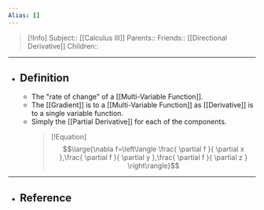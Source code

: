 ```yaml
---
Alias: []
---
```

> [!Info]
> Subject:: [[Calculus III]]
> Parents:: 
> Friends:: [[Directional Derivative]]
> Children:: 
---
- ## Definition
	- The "rate of change" of a [[Multi-Variable Function]].
	- The [[Gradient]] is to a [[Multi-Variable Function]] as [[Derivative]] is to a single variable function.
	- Simply the [[Partial Derivative]] for each of the components.
	  > [!Equation]
	  > $$\large{\nabla f=\left\langle \frac{ \partial f }{ \partial x },\frac{ \partial f }{ \partial y },\frac{ \partial f }{ \partial z } \right\rangle}$$
---
- ## Reference